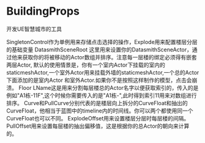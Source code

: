 # BuildingProps
开发UE智慧城市的工具

SingletonControl作为单例用来存储点击选择的操作，Explode用来配置楼层分层的基础变量
DatasmithSceneRoot 这里用来设置你的DatasmithSceneActor，通过他来获取你的将被移动的Actor数组并排序。注意每一层楼的绑定必须得有嵌套两层Actor,
默认的使用情景是，你有一个室内Actor下挂载的室内的staticmeshActor,一个室外Actor用来挂载外墙的staticmeshActor,一个总的Actor下面添加的是室内Actor
和室外Actor.如果你不是按照这样制作的模型，点击会崩溃。
Floor LName这是用来分割每层楼总的Actor名字以便获取索引的，传入的是例如"A1栋-11F",这个时候你需要传入的是"A1栋-",此时得到索引11用来对数组进行排序。
Curve和PullCurve分别代表的是楼层向上拆分的CurveFloat和抽出的CurveFloat，他相当于蓝图中的timeline内的时间线。你可以两个都使用同一个CurveFloat也可以不同。
ExplodeOffset用来设置楼层分层时每层楼的间隔。
PullOffset用来设置每层楼的抽出偏移值，这是根据你的总Actor的朝向来计算的。
